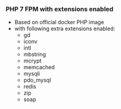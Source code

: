 ### PHP 7 FPM with extensions enabled

* Based on official docker PHP image
* with following extra extensions enabled:
    * gd
    * iconv
    * intl
    * mbstring
    * mcrypt
    * memcached
    * mysqli
    * pdo_mysql
    * redis
    * zip
    * soap
